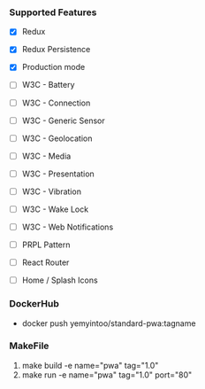 ### Supported Features
- [x] Redux
- [x] Redux Persistence
- [x] Production mode
- [ ] W3C - Battery
- [ ] W3C - Connection
- [ ] W3C - Generic Sensor
- [ ] W3C - Geolocation
- [ ] W3C - Media
- [ ] W3C - Presentation
- [ ] W3C - Vibration
- [ ] W3C - Wake Lock
- [ ] W3C - Web Notifications
- [ ] PRPL Pattern
- [ ] React Router
- [ ] Home / Splash Icons




### DockerHub
- docker push yemyintoo/standard-pwa:tagname

### MakeFile
1. make build -e name="pwa" tag="1.0"
2. make run -e name="pwa" tag="1.0" port="80"